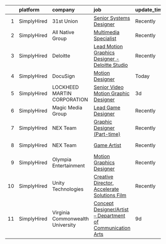 

|    | platform    | company                          | job                                                                                                                                                                 | update_time   | location                          |
|---:|:------------|:---------------------------------|:--------------------------------------------------------------------------------------------------------------------------------------------------------------------|:--------------|:----------------------------------|
|  1 | SimplyHired | 31st Union                       | [Senior Systems Designer](https://www.simplyhired.com/job/yFXnelfKAZOcF92Jb2FRnA5HvRZ5wLIIhVgA1Y8lj2a1mZH7teGynQ?q=vfx+designer)                                    | Recently      | San Mateo, CA                     |
|  2 | SimplyHired | All Native Group                 | [Multimedia Specialist](https://www.simplyhired.com/job/zXxui8BIuGnbF7uHmkRfjk2qNj9NZyBUyEVgY_by17DRJ1phHJKDmQ?q=vfx+designer)                                      | Recently      | Blackstone, VA                    |
|  3 | SimplyHired | Deloitte                         | [Lead Motion Graphics Designer - Deloitte Studio](https://www.simplyhired.com/job/qgGXuOblIU_h6kSnxdtXWk4lTXm1ghRteTgDy4rO5v95hfwoi79okg?q=vfx+designer)            | Recently      | West Palm Beach, FL +39 locations |
|  4 | SimplyHired | DocuSign                         | [Motion Designer](https://www.simplyhired.com/job/UUooOsDvVwEFuymE9Qsd9IW7sbe0tXHHFqJA-ChcOJZlGbDiqne3dw?q=vfx+designer)                                            | Today         | Remote                            |
|  5 | SimplyHired | LOCKHEED MARTIN CORPORATION      | [Senior Video Motion Graphic Designer](https://www.simplyhired.com/job/A_nd9oX1iEuy2Tb2eD8Gs8L1pQ8wPz9U6e1HRXGtYIoYObwSTn_wdg?q=vfx+designer)                       | 3d            | Highlands Ranch, CO               |
|  6 | SimplyHired | Magic Media Group                | [Lead Game Designer](https://www.simplyhired.com/job/dGHsBVkdiCuExdLr57T20zS8Le1CYOPtzCo4naSxrL0aweBVAZh1bw?q=vfx+designer)                                         | Recently      | Remote                            |
|  7 | SimplyHired | NEX Team                         | [Graphic Designer (Part-time)](https://www.simplyhired.com/job/ArAeCERgNJnSROsAEp2n_qO-I_lzyfnz6bM36NLhmwbGxJAjPueYyg?q=vfx+designer)                               | Recently      | Remote                            |
|  8 | SimplyHired | NEX Team                         | [Game Artist](https://www.simplyhired.com/job/iVkoAAMN1edBhgoQM66yQmgz4Y8e1psB7T-iOLVmv2-MQxpbwRq6-g?q=vfx+designer)                                                | Recently      | San Jose, CA                      |
|  9 | SimplyHired | Olympia Entertainment            | [Motion Graphics Designer](https://www.simplyhired.com/job/iw8CJK_0X16QGH6k4Wg7AgQjxqD_4ir_oUwDlO5ZEOQFugC5jtNW7Q?q=vfx+designer)                                   | Recently      | Detroit, MI                       |
| 10 | SimplyHired | Unity Technologies               | [Creative Director, Accelerate Solutions Film](https://www.simplyhired.com/job/_OqjHP0hWadqfMogisamb9i3PZQp8S3HmAid-TYY4Q18VHXRJ350RA?q=vfx+designer)               | Recently      | Burbank, CA                       |
| 11 | SimplyHired | Virginia Commonwealth University | [Concept Designer/Artist – Department of Communication Arts](https://www.simplyhired.com/job/UYn1GC09c5YWOGub2EKG--7J0N-1e3LQkuFVT9g8tOSFCWrKifAMCw?q=vfx+designer) | 9d            | Richmond, VA                      |